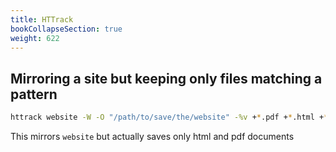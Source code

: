 ```yaml
---
title: HTTrack
bookCollapseSection: true
weight: 622
---
```


## Mirroring a site but keeping only files matching a pattern

```bash
httrack website -W -O "/path/to/save/the/website" -%v +*.pdf +*.html +*.htm
```

This mirrors `website` but actually saves only html and pdf documents

